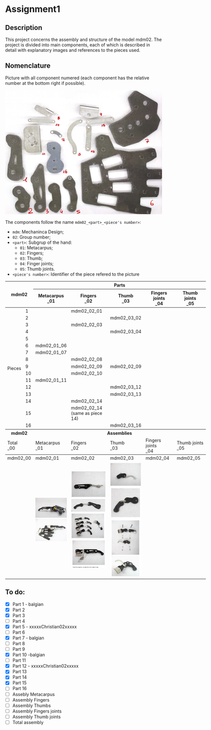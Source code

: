 # Assignment1

## Description

This project concerns the assembly and structure of the model mdm02. The project is divided into main components, each of which is described in detail with explanatory images and references to the pieces used.

## Nomenclature

Picture with all component numered (each component has the relative number at the bottom right if possible).

![](imgs/numered_components.jpg)

The components follow the name `mdm02_<part>_<piece's number>`:

- `mdm`: Mechaninca Design;
- `02`: Group number;
- `<part>`: Subgrup of the hand:
  - `01`: Metacarpus;
  - `02`: Fingers;
  - `03`: Thumb;
  - `04`: Finger joints;
  - `05`: Thumb joints.
- `<piece's number>`: Identifier of the piece refered to the picture

<table style="undefined;table-layout: fixed; width: 645px"><colgroup>
<col style="width: 56px">
<col style="width: 28px">
<col style="width: 107px">
<col style="width: 133px">
<col style="width: 107px">
<col style="width: 107px">
<col style="width: 107px">
</colgroup>
<thead>
  <tr>
    <th colspan="2" rowspan="2">mdm02<br></th>
    <th colspan="5">Parts</th>
  </tr>
  <tr>
    <th>Metacarpus<br>_01</th>
    <th>Fingers<br>_02</th>
    <th>Thumb<br>_03</th>
    <th>Fingers joints<br>_04</th>
    <th>Thumb joints<br>_05</th>
  </tr>
</thead>
<tbody>
  <tr>
    <td class="tg-9wq8" rowspan="16">Pieces</td>
    <td class="tg-0pky">1</td>
    <td class="tg-0pky"></td>
    <td class="tg-0pky"><span style="font-weight:400;font-style:normal;text-decoration:none">mdm02_02_01</span></td>
    <td class="tg-0pky"></td>
    <td class="tg-0pky"><span style="font-weight:400;font-style:normal;text-decoration:none"></span></td>
    <td class="tg-0pky"><span style="font-weight:400;font-style:normal;text-decoration:none"></span></td>
  </tr>
  <tr>
    <td class="tg-0pky">2</td>
    <td class="tg-0pky"></td>
    <td class="tg-0pky"></td>
    <td class="tg-0pky"><span style="font-weight:400;font-style:normal;text-decoration:none">mdm02_03_02</span></td>
    <td class="tg-0pky"><span style="font-weight:400;font-style:normal;text-decoration:none"></span></td>
    <td class="tg-0pky"><span style="font-weight:400;font-style:normal;text-decoration:none"></span></td>
  </tr>
  <tr>
    <td class="tg-0pky">3</td>
    <td class="tg-0pky"></td>
    <td class="tg-c3ow">mdm02_02_03</td>
    <td class="tg-0pky"></td>
    <td class="tg-0pky"><span style="font-weight:400;font-style:normal;text-decoration:none"></span></td>
    <td class="tg-0pky"><span style="font-weight:400;font-style:normal;text-decoration:none"></span></td>
  </tr>
  <tr>
    <td class="tg-0pky">4</td>
    <td class="tg-0pky"></td>
    <td class="tg-0pky"></td>
    <td class="tg-0pky"><span style="font-weight:400;font-style:normal;text-decoration:none">mdm02_03_04</span></td>
    <td class="tg-0pky"><span style="font-weight:400;font-style:normal;text-decoration:none"></span></td>
    <td class="tg-0pky"></td>
  </tr>
  <tr>
    <td class="tg-0pky">5</td>
    <td class="tg-0pky"></td>
    <td class="tg-0pky"><span style="font-weight:400;font-style:normal;text-decoration:none"></span></td>
    <td class="tg-0pky"></td>
    <td class="tg-0pky"></td>
    <td class="tg-0pky"></td>
  </tr>
  <tr>
    <td class="tg-0pky">6</td>
    <td class="tg-c3ow">mdm02_01_06</td>
    <td class="tg-c3ow"></td>
    <td class="tg-c3ow"></td>
    <td class="tg-c3ow"></td>
    <td class="tg-c3ow"></td>
  </tr>
  <tr>
    <td class="tg-0pky">7</td>
    <td class="tg-c3ow">mdm02_01_07</td>
    <td class="tg-c3ow"></td>
    <td class="tg-c3ow"></td>
    <td class="tg-c3ow"></td>
    <td class="tg-c3ow"></td>
  </tr>
  <tr>
    <td class="tg-0pky">8</td>
    <td class="tg-0pky"></td>
    <td class="tg-0pky"><span style="font-weight:400;font-style:normal;text-decoration:none">mdm02_02_08</span></td>
    <td class="tg-0pky"></td>
    <td class="tg-0pky"></td>
    <td class="tg-0pky"></td>
  </tr>
  <tr>
    <td class="tg-0pky">9</td>
    <td class="tg-0pky"></td>
    <td class="tg-0pky"><span style="font-weight:400;font-style:normal;text-decoration:none">mdm02_02_09</span></td>
    <td class="tg-0pky"><span style="font-weight:400;font-style:normal;text-decoration:none">mdm02_02_09</span></td>
    <td class="tg-0pky"></td>
    <td class="tg-0pky"></td>
  </tr>
  <tr>
    <td class="tg-0pky">10</td>
    <td class="tg-0pky"></td>
    <td class="tg-0pky"><span style="font-weight:400;font-style:normal;text-decoration:none">mdm02_02_10</span></td>
    <td class="tg-0pky"></td>
    <td class="tg-0pky"></td>
    <td class="tg-0pky"></td>
  </tr>
  <tr>
    <td class="tg-0pky">11</td>
    <td class="tg-c3ow">mdm02_01_11</td>
    <td class="tg-0pky"></td>
    <td class="tg-0pky"></td>
    <td class="tg-0pky"></td>
    <td class="tg-0pky"></td>
  </tr>
  <tr>
    <td class="tg-0pky">12</td>
    <td class="tg-0pky"></td>
    <td class="tg-0pky"></td>
    <td class="tg-0pky"><span style="font-weight:400;font-style:normal;text-decoration:none">mdm02_03_12</span></td>
    <td class="tg-0pky"></td>
    <td class="tg-0pky"></td>
  </tr>
  <tr>
    <td class="tg-0pky">13</td>
    <td class="tg-0pky"></td>
    <td class="tg-0pky"></td>
    <td class="tg-0pky"><span style="font-weight:400;font-style:normal;text-decoration:none">mdm02_03_13</span></td>
    <td class="tg-0pky"></td>
    <td class="tg-0pky"></td>
  </tr>
  <tr>
    <td class="tg-0pky">14</td>
    <td class="tg-0pky"></td>
    <td class="tg-0pky"><span style="font-weight:400;font-style:normal;text-decoration:none">mdm02_02_14</span></td>
    <td class="tg-0pky"></td>
    <td class="tg-0pky"></td>
    <td class="tg-c3ow"></td>
  </tr>
  <tr>
    <td class="tg-0pky">15</td>
    <td class="tg-0pky"></td>
    <td class="tg-0pky"><span style="font-weight:400;font-style:normal;text-decoration:none">mdm02_02_14 (same as piece 14)</span></td>
    <td class="tg-0pky"></td>
    <td class="tg-0pky"></td>
    <td class="tg-0pky"></td>
  </tr>
  <tr>
    <td class="tg-0pky">16</td>
    <td class="tg-0pky"></td>
    <td class="tg-0pky"></td>
    <td class="tg-0pky"><span style="font-weight:400;font-style:normal;text-decoration:none">mdm02_03_16</span></td>
    <td class="tg-0pky"></td>
    <td class="tg-0pky"></td>
  </tr>
  <thead>
  <tr>
    <th colspan="2">mdm02<br></th>
    <th colspan="5">Assemblies</th>
  </tr>
  <tr>
    <td colspan="2">Total<br>_00</td>
    <td>Metacarpus<br>_01</td>
    <td>Fingers<br>_02</td>
    <td>Thumb<br>_03</td>
    <td>Fingers joints<br>_04</td>
    <td>Thumb joints<br>_05</td>
  </tr>
  </thead>
  <tr>
    <td colspan="2">mdm02_00</td>
    <td>mdm02_01</td>
    <td>mdm02_02</td>
    <td>mdm02_03</td>
    <td>mdm02_04</td>
    <td>mdm02_05</td>
  </tr>
  <tr>
    <td colspan="2"></td>
    <td><img src="./imgs/image%201.png" alt="metacarpus"> <img src="./imgs/image%202.png" alt="metacarpus"></td>
    <td><img src="./imgs/image%203.png" alt="fingers"> <img src="./imgs/image%204.png" alt="fingers"> <img src="./imgs/image%205.png" alt="fingers"> <img src="./imgs/image%206.png" alt="fingers"></td>
    <td><img src="./imgs/image%207.png" alt="thumb"> <img src="./imgs/image%208.png" alt="thumb"> <img src="./imgs/image%209.png" alt="thumb"></td>
    <td></td>
    <td></td>
  </tr>
</tbody></table>

## To do:

- [x] Part 1 - balgian
- [x] Part 2
- [x] Part 3
- [ ] Part 4
- [x] Part 5 - xxxxxChristian02xxxxx
- [ ] Part 6
- [x] Part 7 - balgian
- [ ] Part 8
- [ ] Part 9
- [x] Part 10 -balgian
- [ ] Part 11
- [x] Part 12 - xxxxxChristian02xxxxx
- [x] Part 13
- [x] Part 14
- [x] Part 15
- [ ] Part 16
- [ ] Assebly Metacarpus
- [ ] Assembly Fingers
- [ ] Assembly Thumbs
- [ ] Assembly Fingers joints
- [ ] Assembly Thumb joints
- [ ] Total assembly
